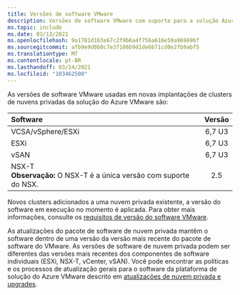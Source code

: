 ```yaml
---
title: Versões de software VMware
description: Versões de software VMware com suporte para a solução Azure VMware.
ms.topic: include
ms.date: 03/13/2021
ms.openlocfilehash: 9a1781d163e67c2f9b6a4f756a616e59a969696f
ms.sourcegitcommit: afb9e9d0b0c7e37166b9d1de6b71cd0e2fb9abf5
ms.translationtype: MT
ms.contentlocale: pt-BR
ms.lasthandoff: 03/14/2021
ms.locfileid: "103462500"
---
```

<!-- Used in faq.md and concepts-private-clouds-clusters.md -->


As versões de software VMware usadas em novas implantações de clusters de nuvens privadas da solução do Azure VMware são:

| Software              |    Versão   |
| :---                  |     :---:    |
| VCSA/vSphere/ESXi |    6,7 U3    | 
| ESXi                  |    6,7 U3    | 
| vSAN                  |    6,7 U3    |
| NSX-T <br />**Observação:** O NSX-T é a única versão com suporte do NSX.               |      2.5     |


Novos clusters adicionados a uma nuvem privada existente, a versão do software em execução no momento é aplicada. Para obter mais informações, consulte os [requisitos de versão do software VMware](https://docs.vmware.com/en/VMware-HCX/services/user-guide/GUID-54E5293B-8707-4D29-BFE8-EE63539CC49B.html).

As atualizações do pacote de software de nuvem privada mantêm o software dentro de uma versão da versão mais recente do pacote de software do VMware. As versões de software de nuvem privada podem ser diferentes das versões mais recentes dos componentes de software individuais (ESXi, NSX-T, vCenter, vSAN). Você pode encontrar as políticas e os processos de atualização gerais para o software da plataforma de solução do Azure VMware descrito em [atualizações de nuvem privada e upgrades](../concepts-upgrades.md).

